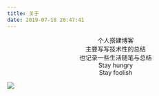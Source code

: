 ```yaml
---
title: 关于
date: 2019-07-18 20:47:41
---
```

<center>个人搭建博客<br>
主要写写技术性的总结<br>  
也记录一些生活随笔与总结<br>
    Stay hungry<br>  
Stay foolish</center>



![](https://1900-1300387133.cos.ap-chengdu.myqcloud.com/image/58fd9282b8d95.jpg)